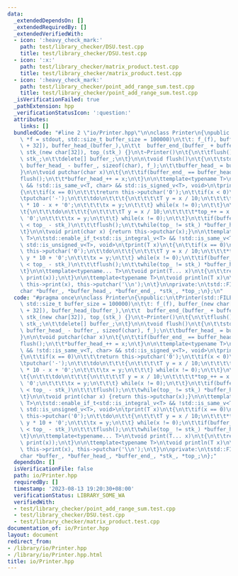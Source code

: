 ```yaml
---
data:
  _extendedDependsOn: []
  _extendedRequiredBy: []
  _extendedVerifiedWith:
  - icon: ':heavy_check_mark:'
    path: test/library_checker/DSU.test.cpp
    title: test/library_checker/DSU.test.cpp
  - icon: ':x:'
    path: test/library_checker/matrix_product.test.cpp
    title: test/library_checker/matrix_product.test.cpp
  - icon: ':heavy_check_mark:'
    path: test/library_checker/point_add_range_sum.test.cpp
    title: test/library_checker/point_add_range_sum.test.cpp
  _isVerificationFailed: true
  _pathExtension: hpp
  _verificationStatusIcon: ':question:'
  attributes:
    links: []
  bundledCode: "#line 2 \"io/Printer.hpp\"\n\nclass Printer\n{\npublic:\n\tPrinter(std::FILE\
    \ *f = stdout, std::size_t buffer_size = 100000)\n\t\t: f_(f), buffer_(new char[buffer_size\
    \ + 32]), buffer_head_(buffer_),\n\t\t  buffer_end_(buffer_ + buffer_size + 32),\
    \ stk_(new char[32]), top_(stk_) {}\n\t~Printer()\n\t{\n\t\tflush();\n\t\tdelete[]\
    \ stk_;\n\t\tdelete[] buffer_;\n\t}\n\n\tvoid flush()\n\t{\n\t\tstd::fwrite(buffer_,\
    \ buffer_head_ - buffer_, sizeof(char), f_);\n\t\tbuffer_head_ = buffer_;\n\t\
    }\n\n\tvoid putchar(char x)\n\t{\n\t\tif(buffer_end_ == buffer_head_)\n\t\t\t\
    flush();\n\t\t*buffer_head_++ = x;\n\t}\n\n\ttemplate<typename T>\n\tstd::enable_if_t<std::is_integral_v<T>\
    \ && !std::is_same_v<T, char> && std::is_signed_v<T>, void>\n\tprint(T x)\n\t\
    {\n\t\tif(x == 0)\n\t\t\treturn this->putchar('0');\n\t\tif(x < 0)\n\t\t{\n\t\t\
    \tputchar('-');\n\t\t\tdo\n\t\t\t{\n\t\t\t\tT y = x / 10;\n\t\t\t\t*top_++ = y\
    \ * 10 - x + '0';\n\t\t\t\tx = y;\n\t\t\t} while(x != 0);\n\t\t}\n\t\telse\n\t\
    \t{\n\t\t\tdo\n\t\t\t{\n\t\t\t\tT y = x / 10;\n\t\t\t\t*top_++ = x - y * 10 +\
    \ '0';\n\t\t\t\tx = y;\n\t\t\t} while(x != 0);\n\t\t}\n\t\tif(buffer_end_ - buffer_head_\
    \ < top_ - stk_)\n\t\t\tflush();\n\t\twhile(top_ != stk_) *buffer_head_++ = *--top_;\n\
    \t}\n\n\tvoid print(char x) {return this->putchar(x);}\n\n\ttemplate<typename\
    \ T>\n\tstd::enable_if_t<std::is_integral_v<T> && !std::is_same_v<T, char> &&\
    \ std::is_unsigned_v<T>, void>\n\tprint(T x)\n\t{\n\t\tif(x == 0)\n\t\t\treturn\
    \ this->putchar('0');\n\t\tdo\n\t\t{\n\t\t\tT y = x / 10;\n\t\t\t*top_++ = x -\
    \ y * 10 + '0';\n\t\t\tx = y;\n\t\t} while(x != 0);\n\t\tif(buffer_end_ - buffer_head_\
    \ < top_ - stk_)\n\t\t\tflush();\n\t\twhile(top_ != stk_) *buffer_head_++ = *--top_;\n\
    \t}\n\n\ttemplate<typename... T>\n\tvoid print(T... x)\n\t{\n\t\treturn (...,\
    \ print(x));\n\t}\n\n\ttemplate<typename T>\n\tvoid println(T x)\n\t{\n\t\treturn\
    \ this->print(x), this->putchar('\\n');\n\t}\n\nprivate:\n\tstd::FILE *f_;\n\t\
    char *buffer_, *buffer_head_, *buffer_end_, *stk_, *top_;\n};\n"
  code: "#pragma once\n\nclass Printer\n{\npublic:\n\tPrinter(std::FILE *f = stdout,\
    \ std::size_t buffer_size = 100000)\n\t\t: f_(f), buffer_(new char[buffer_size\
    \ + 32]), buffer_head_(buffer_),\n\t\t  buffer_end_(buffer_ + buffer_size + 32),\
    \ stk_(new char[32]), top_(stk_) {}\n\t~Printer()\n\t{\n\t\tflush();\n\t\tdelete[]\
    \ stk_;\n\t\tdelete[] buffer_;\n\t}\n\n\tvoid flush()\n\t{\n\t\tstd::fwrite(buffer_,\
    \ buffer_head_ - buffer_, sizeof(char), f_);\n\t\tbuffer_head_ = buffer_;\n\t\
    }\n\n\tvoid putchar(char x)\n\t{\n\t\tif(buffer_end_ == buffer_head_)\n\t\t\t\
    flush();\n\t\t*buffer_head_++ = x;\n\t}\n\n\ttemplate<typename T>\n\tstd::enable_if_t<std::is_integral_v<T>\
    \ && !std::is_same_v<T, char> && std::is_signed_v<T>, void>\n\tprint(T x)\n\t\
    {\n\t\tif(x == 0)\n\t\t\treturn this->putchar('0');\n\t\tif(x < 0)\n\t\t{\n\t\t\
    \tputchar('-');\n\t\t\tdo\n\t\t\t{\n\t\t\t\tT y = x / 10;\n\t\t\t\t*top_++ = y\
    \ * 10 - x + '0';\n\t\t\t\tx = y;\n\t\t\t} while(x != 0);\n\t\t}\n\t\telse\n\t\
    \t{\n\t\t\tdo\n\t\t\t{\n\t\t\t\tT y = x / 10;\n\t\t\t\t*top_++ = x - y * 10 +\
    \ '0';\n\t\t\t\tx = y;\n\t\t\t} while(x != 0);\n\t\t}\n\t\tif(buffer_end_ - buffer_head_\
    \ < top_ - stk_)\n\t\t\tflush();\n\t\twhile(top_ != stk_) *buffer_head_++ = *--top_;\n\
    \t}\n\n\tvoid print(char x) {return this->putchar(x);}\n\n\ttemplate<typename\
    \ T>\n\tstd::enable_if_t<std::is_integral_v<T> && !std::is_same_v<T, char> &&\
    \ std::is_unsigned_v<T>, void>\n\tprint(T x)\n\t{\n\t\tif(x == 0)\n\t\t\treturn\
    \ this->putchar('0');\n\t\tdo\n\t\t{\n\t\t\tT y = x / 10;\n\t\t\t*top_++ = x -\
    \ y * 10 + '0';\n\t\t\tx = y;\n\t\t} while(x != 0);\n\t\tif(buffer_end_ - buffer_head_\
    \ < top_ - stk_)\n\t\t\tflush();\n\t\twhile(top_ != stk_) *buffer_head_++ = *--top_;\n\
    \t}\n\n\ttemplate<typename... T>\n\tvoid print(T... x)\n\t{\n\t\treturn (...,\
    \ print(x));\n\t}\n\n\ttemplate<typename T>\n\tvoid println(T x)\n\t{\n\t\treturn\
    \ this->print(x), this->putchar('\\n');\n\t}\n\nprivate:\n\tstd::FILE *f_;\n\t\
    char *buffer_, *buffer_head_, *buffer_end_, *stk_, *top_;\n};"
  dependsOn: []
  isVerificationFile: false
  path: io/Printer.hpp
  requiredBy: []
  timestamp: '2023-08-13 19:20:30+08:00'
  verificationStatus: LIBRARY_SOME_WA
  verifiedWith:
  - test/library_checker/point_add_range_sum.test.cpp
  - test/library_checker/DSU.test.cpp
  - test/library_checker/matrix_product.test.cpp
documentation_of: io/Printer.hpp
layout: document
redirect_from:
- /library/io/Printer.hpp
- /library/io/Printer.hpp.html
title: io/Printer.hpp
---
```

